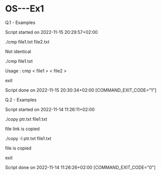# OS---Ex1
Q.1 - Examples

Script started on 2022-11-15 20:29:57+02:00

 ./cmp file1.txt file2.txt
 
Not identical

./cmp file1.txt

Usage : cmp < file1 > < file2 >

exit

Script done on 2022-11-15 20:30:34+02:00 [COMMAND_EXIT_CODE="1"]


Q.2 - Examples

Script started on 2022-11-14 11:26:11+02:00

./copy ptr.txt file1.txt

file link is copied

./copy -l ptr.txt file1.txt

file is copied

exit

Script done on 2022-11-14 11:26:26+02:00 [COMMAND_EXIT_CODE="0"]
